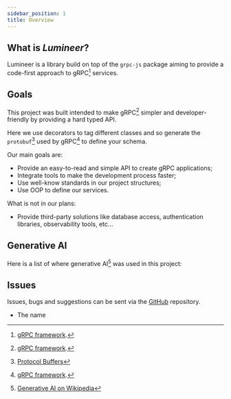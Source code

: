 ```yaml
---
sidebar_position: 1
title: Overview
---
```


## What is *Lumineer*?

Lumineer is a library build on top of the `grpc-js` package aiming to provide a code-first approach to gRPC[^1] services.

## Goals

This project was built intended to make gRPC[^1] simpler and developer-friendly by providing a hard typed API.

Here we use decorators to tag different classes and so generate the `protobuf`[^2] used by gRPC[^1] to define your schema.

Our main goals are:

- Provide an easy-to-read and simple API to create gRPC applications;
- Integrate tools to make the development process faster;
- Use well-know standards in our project structures;
- Use OOP to define our services.

What is not in our plans:

- Provide third-party solutions like database access, authentication libraries, observability tools, etc...

## Generative AI 

Here is a list of where generative AI[^3] was used in this project:

## Issues

Issues, bugs and suggestions can be sent via the [GitHub](https://github.com/ghanizadev/lumineer) repository.

- The name

[^1]: [gRPC framework](https://grpc.io/).
[^2]: [Protocol Buffers](https://protobuf.dev/)
[^3]: [Generative AI on Wikipedia](https://en.wikipedia.org/wiki/Generative_artificial_intelligence)


